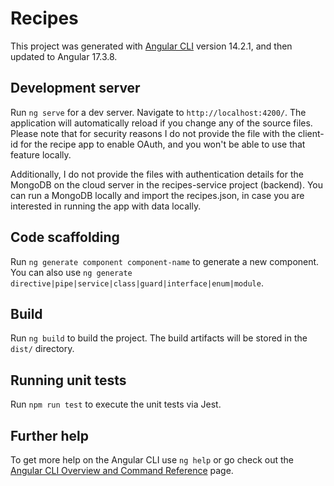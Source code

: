 # Recipes

This project was generated with [Angular CLI](https://github.com/angular/angular-cli) version 14.2.1, and then updated to Angular 17.3.8.

## Development server

Run `ng serve` for a dev server. Navigate to `http://localhost:4200/`. The application will automatically reload if you change any of the source files. Please note that for security reasons I do not provide the file with the client-id for the recipe app to enable OAuth, and you won't be able to use that feature locally.

Additionally, I do not provide the files with authentication details for the MongoDB on the cloud server in the recipes-service project (backend). You can run a MongoDB locally and import the recipes.json, in case you are interested in running the app with data locally.

## Code scaffolding

Run `ng generate component component-name` to generate a new component. You can also use `ng generate directive|pipe|service|class|guard|interface|enum|module`.

## Build

Run `ng build` to build the project. The build artifacts will be stored in the `dist/` directory.

## Running unit tests

Run `npm run test` to execute the unit tests via Jest.

## Further help

To get more help on the Angular CLI use `ng help` or go check out the [Angular CLI Overview and Command Reference](https://angular.io/cli) page.
